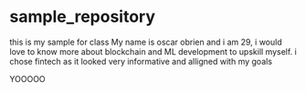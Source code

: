 # sample_repository
this is my sample for class
My name is oscar obrien and i am 29, i would love to know more about blockchain and ML development to upskill myself. i chose fintech as it looked very informative and alligned with my goals

YOOOOO
